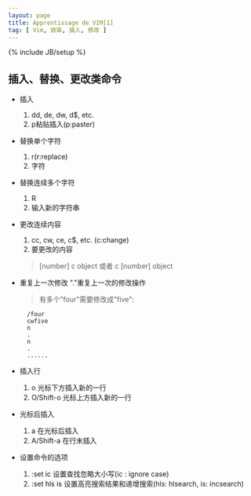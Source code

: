 ```yaml
---
layout: page
title: Apprentissage de VIM[1]
tag: [ Vim, 效率, 插入, 修改 ]
---
```

{% include JB/setup %}

## 插入、替换、更改类命令

- 插入
	1. dd, de, dw, d$, etc.
	2. p粘贴插入(p:paster)
- 替换单个字符
	1. r(r:replace)
	2. 字符
- 替换连续多个字符
	1. R
	2. 输入新的字符串
- 更改连续内容
	1. cc, cw, ce, c$, etc. (c:change)
	2. 要更改的内容
	> [number]     c     object  或者  c    [number]     object
	
- 重复上一次修改
	"."重复上一次的修改操作
	> 有多个"four"需要修改成"five":  
	
		/four
		cwfive
		n		
		.
		n
		.
		......

- 插入行
	1. o 光标下方插入新的一行
	2. O/Shift-o 光标上方插入新的一行

- 光标后插入
	1. a 在光标后插入
	2. A/Shift-a 在行末插入

- 设置命令的选项
	1. :set ic 设置查找忽略大小写(ic : ignore case)
	2. :set hls is 设置高亮搜索结果和递增搜索(hls: hlsearch, is: incsearch)		
